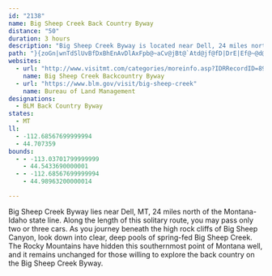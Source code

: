 ```yaml
---
id: "2138"
name: Big Sheep Creek Back Country Byway
distance: "50"
duration: 3 hours
description: "Big Sheep Creek Byway is located near Dell, 24 miles north of the Montana-Idaho state line. The road is mostly two-lane gravel with a few side roads that lead to the foot of the Rocky Mountains and provide many opportunities for solitude and exploration."
path: "}{zoGn|wnTdSlUvBfDxBhEnAvDlAxFpb@~aCv@jBt@`Atd@jf@fD|DrE|Ef@~@d@bHHl@Nj@lCdGr@`Az@l@lDp@h@p@~ArCpD|H^p@zAfBrArB|FnLlBjDxBxBfClBnDtDvCbChNtMj@`@bExBRXh@pA\\`Bp@dBlCfChApBTn@RvAJtIlCfQDlAQlB{AfF]~@]xACf@NdCb@`CrCpBxAzAlBpDXXxAx@tA`@r@^nJrQ`@fCbAzBx@lAjBbA\\`AR~Az@fClBdEdCbEfArAn@n@|Ax@rBlB~DfApED`AV|@fAb@~@\\dBFbBKxAYx@sAhBE`@?~@N~@Xl@XX~Ar@nApA|DpJTvA\\lFtAnHv@bCxAnCbArDp@pAb@l@t@`@lB^bFd@fC`AfGbDjArAx@rCh@Xr@ShBiAt@Sv@a@xCqBrAe@tBDvAb@lChAh@b@|ErFt@l@hCz@rApAjFfL~@`A`B|@zBxBlJ|NnClFfA~AlBlF^~Bd@tAhAjAh@jANzBElCNdAh@rAxA`CnAjCb@~Ad@lFX`BdAlCh@b@r@ZlEp@rBz@fHpDrYxC`BZ|DjBvJrD|Az@^J~SgFjDeAjCPlCdBxAB^GNGjFkGhCiE~@q@lCa@r@NjF~C`ErF|AdBp@SfCmChCeCxAQtFp@dAZzGjE~AE|ItApBBrDc@rCo@~BW|BL`DMpCuBfAQdCJbCg@|A}@rAY|EApJrAbBKx@SrAmCn@q@xAy@|FgExAq@|FoErTaOnAc@pC]|DOlK_Cd@?h@\\vAxA|B`DhAdAn@@xAoAbA_Ej@eAfCoCrAc@hG[|De@fDEnBLzFM|IgApGYrCy@nAQhAArCNrDBrBO`KmAfEH~@RbAJ~Rk@b@Dd@RnCtBtBp@dCjAn@F`W_@|BJxAXtBSdA?bBLvAXbEfB|Cb@|ClAtCMf@DtAt@`D`Dn@vAd@lBB`@Cp@_B`DaIjH_@x@s@rCArDZ~DHzBCrJDt@LfAbExKNpAJfBf@fCTjC]`AW\\c@LsEr@w@Z{AvAsArBi@zAo@xDYjAcArC_@tAqA~Ha@dA_@d@yAz@e@dAcArCQVeCbCoAbAiDrAiAfAo@lAc@dB_@~CE~APtCeBfAoGvBuCfBoAXqBpAuCRy@X}E~FaAlBkDzJm@r@sElE{AfAaDfB}Bn@sCxAsDfEiAfAaElLkAzFg@~AsBtKkA~DsBbJiAvCIf@YlGDzEMx@kDrIETXbCXr@`IpMnAbCPxAFnA?p@YxASXi@^e@Li@d@_CdDi@~AI`A?pATlCDfELzANdF_@zJo@dGi@tCy@fDqCzG[vAM~COfA{@dC_@`BMfCeAdD_@xC_@rA}DvHy@hCo@`C}BfGQZuAj@o@p@cE`LcGfGqFhFsHxIm@jAsCdAcAFu@^eAxAm@f@gDfAcGpDwAd@{B`B}A\\qDvCkPlKqG~DuCrAmCvB{MhIsBXyADSR[fAyAdHYj@iBZyAj@]^s@xBYXuARcBxB_AXyDDULi@fACh@JbDN|@BnAEt@Sz@uBjFc@r@cAfAAzFWdCmFbTs\\tpAm@rAoDzFgSzYmDtEoCrEsDxEmA~BcF|GuJ~Nu@?gDi@}B{@[g@WyCQw@c@gAoA}AqBcA{AEw@LiESwCzAoC|CyBlAwJ~CmCQwARoE?wEl@_A^OXm@h@eBlAy@TsAJiCf@qCjAiBPuAp@wAZ_EtCwEn@yBLiAK_Ar@_FrFK`B}@vCAx@Nl@X^T~BXj@x@zBf@j@pA?`@FRj@XzAl@xHOdDh@lIPvJGlAeDdI_@rA[^gD~BKdBg@tAFxC~B`O?tA[~BDj@h@xBTxD?nBYzDh@vDXfIRJxA?d@Rh@l@h@?dB^Ld@?xALLj@DXXz@pCL`AMlAk@rAaBtFy@vDg@lDo@j@yFrBU^BXl@rAFl@BjAY`Bc@~Ie@xCkJnG{MfKwDlB}CxB}GdCcAH{AGmAJ}HlB}@Ju@X}@l@sGzGs@JaAEoCq@[DgNdK{EzBsA|A_@@k@Yk@KcElBiAHiEoAuAGcAPkKnIcAvCeAlBkGnGkC`C}CxA}KxHq@f@mD~D}FtEwFpDwH`Ggs@`g@_EdDmAl@kCx@}D|@aJnAeG~BwD~DeCzF_AxCi@dE}DnHiCfCqAp@sHtCcGvEi_@pZkCrE}AfBmB~@oOnGwGxBsCrA}FnFcCbDcB`BoPtMwExE_FfE}@j@eA`@mT~Do@j@_LjPc@\\o@N}C[e@JyGzD{GjEwC~@iYfAcDY_D?oHm@gF?qJk@_PWqIDiB\\iAz@cC`DoAv@o@Fm@G}@e@e@s@_AsBm@s@wAy@qCk@iWgEaBEe@FsBx@cABiAy@_FkCkIyCiDu@iAKaBLkAXqBbAeARcBWeBu@yDoDw@aAqDaIk@aAc@c@gGaEk@Mo@@cB~@cDx@_Dd@q@EaNmD{B_A_HmEyLoG_BgAoQmIeJeFuBuAsDcBkIyC}Cu@sBKiA@wH|AqHzCyAHmGc@uPiCyRcF{HgD_KaG_IuDsNkGaK{CwKmBeJsGcD_BoC_AyCoB}BkCcB_CiBkBeL{@mDKcADiExAcAJcAm@e@e@yB}BwCoDcEaH_@eA_AyDo@mA_OaTeEaEkBmAeJsC{MgA_BLmA^ud@bU{DxAuBj@}g@hKsDl@an@lIkGp@iRtAcGJgAL}HdBwLP_B]gDgBiB]mMBeCz@{Ha@sCJeBRgD~@wKrBqE`@eAGgAQe@Yi@sBi@sC}@_B{DsEg@c@o@]u@Mo@RuAtA_FpGyBtDgEtIyFfP}CbKyAjFsBfLe@rAi@r@gHrDsNlGqp@d[}Br@uNdCiFt@wBAwHyAqLaDsCm@uLmD_`@yEwLsCy]qGcCS}KeCyAo@mEyC{JmHiBgB}EeDaEgDyb@yZoB@_@RsBfEw@vCuBzDyBdCo@`AcAr@eBB{AYkPkLwIiFkGmCoImD{Bq@ePgAoCZy@MaBk@cIuEcCeByBgAaUgHoOaJuK_G}GyBeSgIcBuAg[gKgGkAcEaBcBWcCJoI|@kA?sAWoAe@gEaCqMwSwEsJyAaBuAcAqAeBeEiIcAgCoG}RiB_DeAqAmFuF}B{AeAi@oNaE}GmC"
websites:
  - url: "http://www.visitmt.com/categories/moreinfo.asp?IDRRecordID=894&siteid=1"
    name: Big Sheep Creek Backcountry Byway
  - url: "https://www.blm.gov/visit/big-sheep-creek"
    name: Bureau of Land Management
designations:
  - BLM Back Country Byway
states:
  - MT
ll:
  - -112.68567699999994
  - 44.707359
bounds:
  - - -113.03701799999999
    - 44.5433690000001
  - - -112.68567699999994
    - 44.98963200000014

---
```


<p>Big Sheep Creek Byway lies near Dell, MT, 24 miles north of the Montana-Idaho state line. Along the length of this solitary route, you may pass only two or three cars. As you journey beneath the high rock cliffs of Big Sheep Canyon, look down into clear, deep pools of spring-fed Big Sheep Creek. The Rocky Mountains have hidden this southernmost point of Montana well, and it remains unchanged for those willing to explore the back country on the Big Sheep Creek Byway.</p>

